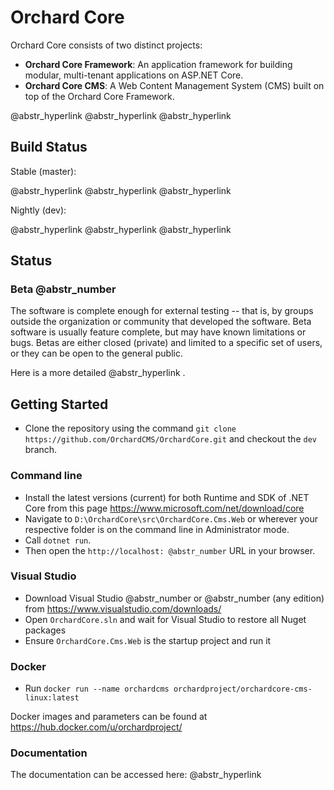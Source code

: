 # Orchard Core

Orchard Core consists of two distinct projects:

  * __Orchard Core Framework__: An application framework for building modular, multi-tenant applications on ASP.NET Core.
  * __Orchard Core CMS__: A Web Content Management System (CMS) built on top of the Orchard Core Framework.



@abstr_hyperlink @abstr_hyperlink @abstr_hyperlink 

## Build Status

Stable (master): 

@abstr_hyperlink @abstr_hyperlink @abstr_hyperlink 

Nightly (dev): 

@abstr_hyperlink @abstr_hyperlink @abstr_hyperlink 

## Status

### Beta @abstr_number

The software is complete enough for external testing -- that is, by groups outside the organization or community that developed the software. Beta software is usually feature complete, but may have known limitations or bugs. Betas are either closed (private) and limited to a specific set of users, or they can be open to the general public.

Here is a more detailed @abstr_hyperlink .

## Getting Started

  * Clone the repository using the command `git clone https://github.com/OrchardCMS/OrchardCore.git` and checkout the `dev` branch. 



### Command line

  * Install the latest versions (current) for both Runtime and SDK of .NET Core from this page https://www.microsoft.com/net/download/core
  * Navigate to `D:\OrchardCore\src\OrchardCore.Cms.Web` or wherever your respective folder is on the command line in Administrator mode.
  * Call `dotnet run`.
  * Then open the `http://localhost: @abstr_number` URL in your browser.



### Visual Studio

  * Download Visual Studio @abstr_number or @abstr_number (any edition) from https://www.visualstudio.com/downloads/
  * Open `OrchardCore.sln` and wait for Visual Studio to restore all Nuget packages
  * Ensure `OrchardCore.Cms.Web` is the startup project and run it



### Docker

  * Run `docker run --name orchardcms orchardproject/orchardcore-cms-linux:latest`



Docker images and parameters can be found at https://hub.docker.com/u/orchardproject/

### Documentation

The documentation can be accessed here: @abstr_hyperlink 

